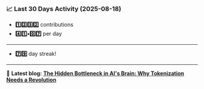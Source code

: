 <!--START_STATS-->
### 📈 Last 30 Days Activity (2025-08-18)  
- **1️⃣2️⃣3️⃣2️⃣** contributions  
- **4️⃣1️⃣•0️⃣7️⃣** per day
---
- **7️⃣9️⃣** day streak!
---
📝 **Latest blog:** [**The Hidden Bottleneck in AI's Brain: Why Tokenization Needs a Revolution**](https://andriak.com/blog/tokenization-revolution)
<!--END_STATS-->
